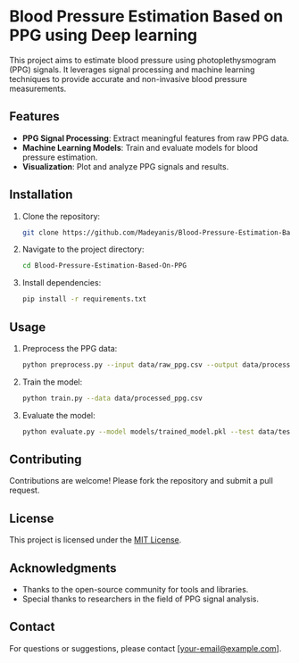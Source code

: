 # Blood Pressure Estimation Based on PPG using Deep learning

This project aims to estimate blood pressure using photoplethysmogram (PPG) signals. It leverages signal processing and machine learning techniques to provide accurate and non-invasive blood pressure measurements.

## Features

- **PPG Signal Processing**: Extract meaningful features from raw PPG data.
- **Machine Learning Models**: Train and evaluate models for blood pressure estimation.
- **Visualization**: Plot and analyze PPG signals and results.

## Installation

1. Clone the repository:
    ```bash
    git clone https://github.com/Madeyanis/Blood-Pressure-Estimation-Based-On-PPG.git
    ```
2. Navigate to the project directory:
    ```bash
    cd Blood-Pressure-Estimation-Based-On-PPG
    ```
3. Install dependencies:
    ```bash
    pip install -r requirements.txt
    ```

## Usage

1. Preprocess the PPG data:
    ```bash
    python preprocess.py --input data/raw_ppg.csv --output data/processed_ppg.csv
    ```
2. Train the model:
    ```bash
    python train.py --data data/processed_ppg.csv
    ```
3. Evaluate the model:
    ```bash
    python evaluate.py --model models/trained_model.pkl --test data/test_ppg.csv
    ```

## Contributing

Contributions are welcome! Please fork the repository and submit a pull request.

## License

This project is licensed under the [MIT License](LICENSE).

## Acknowledgments

- Thanks to the open-source community for tools and libraries.
- Special thanks to researchers in the field of PPG signal analysis.

## Contact

For questions or suggestions, please contact [your-email@example.com].